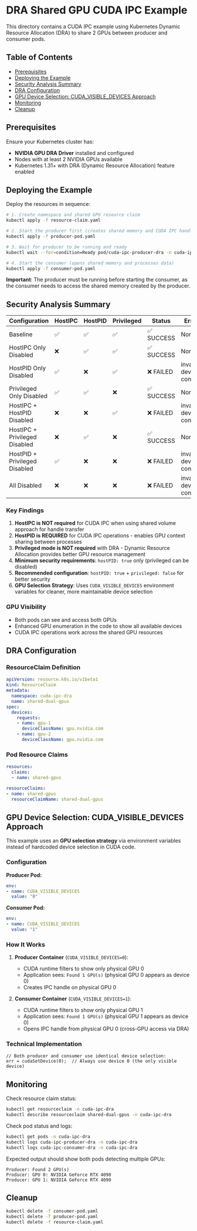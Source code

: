 # DRA Shared GPU CUDA IPC Example

This directory contains a CUDA IPC example using Kubernetes Dynamic Resource Allocation (DRA) to share 2 GPUs between producer and consumer pods.

## Table of Contents

- [Prerequisites](#prerequisites)
- [Deploying the Example](#deploying-the-example)
- [Security Analysis Summary](#security-analysis-summary)
- [DRA Configuration](#dra-configuration)
- [GPU Device Selection: CUDA_VISIBLE_DEVICES Approach](#gpu-device-selection-cuda_visible_devices-approach)
- [Monitoring](#monitoring)
- [Cleanup](#cleanup)

## Prerequisites

Ensure your Kubernetes cluster has:
- **NVIDIA GPU DRA Driver** installed and configured
- Nodes with at least 2 NVIDIA GPUs available
- Kubernetes 1.31+ with DRA (Dynamic Resource Allocation) feature enabled


## Deploying the Example

Deploy the resources in sequence:

```bash
# 1. Create namespace and shared GPU resource claim
kubectl apply -f resource-claim.yaml

# 2. Start the producer first (creates shared memory and CUDA IPC handle)
kubectl apply -f producer-pod.yaml

# 3. Wait for producer to be running and ready
kubectl wait --for=condition=Ready pod/cuda-ipc-producer-dra -n cuda-ipc-dra --timeout=60s

# 4. Start the consumer (opens shared memory and processes data)
kubectl apply -f consumer-pod.yaml
```

**Important**: The producer must be running before starting the consumer, as the consumer needs to access the shared memory created by the producer.

## Security Analysis Summary

| Configuration | HostIPC | HostPID | Privileged | Status | Error |
|---------------|---------|---------|------------|--------|-------|
| Baseline      | ✅      | ✅      | ✅         | ✅ SUCCESS | None |
| HostIPC Only Disabled | ❌ | ✅ | ✅ | ✅ SUCCESS | None |
| HostPID Only Disabled | ✅ | ❌ | ✅ | ❌ FAILED | invalid device context |
| Privileged Only Disabled | ✅ | ✅ | ❌ | ✅ SUCCESS | None |
| HostIPC + HostPID Disabled | ❌ | ❌ | ✅ | ❌ FAILED | invalid device context |
| HostIPC + Privileged Disabled | ❌ | ✅ | ❌ | ✅ SUCCESS | None |
| HostPID + Privileged Disabled | ✅ | ❌ | ❌ | ❌ FAILED | invalid device context |
| All Disabled | ❌ | ❌ | ❌ | ❌ FAILED | invalid device context |

### Key Findings

1. **HostIPC is NOT required** for CUDA IPC when using shared volume approach for handle transfer
2. **HostPID is REQUIRED** for CUDA IPC operations - enables GPU context sharing between processes
3. **Privileged mode is NOT required** with DRA - Dynamic Resource Allocation provides better GPU resource management
4. **Minimum security requirements**: `hostPID: true` only (privileged can be disabled)
5. **Recommended configuration**: `hostPID: true` + `privileged: false` for better security
6. **GPU Selection Strategy**: Uses `CUDA_VISIBLE_DEVICES` environment variables for cleaner, more maintainable device selection


### GPU Visibility
- Both pods can see and access both GPUs
- Enhanced GPU enumeration in the code to show all available devices
- CUDA IPC operations work across the shared GPU resources

## DRA Configuration

### ResourceClaim Definition
```yaml
apiVersion: resource.k8s.io/v1beta1
kind: ResourceClaim
metadata:
  namespace: cuda-ipc-dra
  name: shared-dual-gpus
spec:
  devices:
    requests:
    - name: gpu-1
      deviceClassName: gpu.nvidia.com
    - name: gpu-2
      deviceClassName: gpu.nvidia.com
```

### Pod Resource Claims
```yaml
resources:
  claims:
  - name: shared-gpus

resourceClaims:
- name: shared-gpus
  resourceClaimName: shared-dual-gpus
```

## GPU Device Selection: CUDA_VISIBLE_DEVICES Approach

This example uses an  **GPU selection strategy** via environment variables instead of hardcoded device selection in CUDA code.

### Configuration

**Producer Pod:**
```yaml
env:
- name: CUDA_VISIBLE_DEVICES
  value: "0"
```

**Consumer Pod:**
```yaml
env:
- name: CUDA_VISIBLE_DEVICES
  value: "1"
```

### How It Works

1. **Producer Container** (`CUDA_VISIBLE_DEVICES=0`):
   - CUDA runtime filters to show only physical GPU 0
   - Application sees: `Found 1 GPU(s)` (physical GPU 0 appears as device 0)
   - Creates IPC handle on physical GPU 0

2. **Consumer Container** (`CUDA_VISIBLE_DEVICES=1`):
   - CUDA runtime filters to show only physical GPU 1
   - Application sees: `Found 1 GPU(s)` (physical GPU 1 appears as device 0)
   - Opens IPC handle from physical GPU 0 (cross-GPU access via DRA)

### Technical Implementation

```cuda
// Both producer and consumer use identical device selection:
err = cudaSetDevice(0);  // Always use device 0 (the only visible device)
```

## Monitoring

Check resource claim status:
```bash
kubectl get resourceclaim -n cuda-ipc-dra
kubectl describe resourceclaim shared-dual-gpus -n cuda-ipc-dra
```

Check pod status and logs:
```bash
kubectl get pods -n cuda-ipc-dra
kubectl logs cuda-ipc-producer-dra -n cuda-ipc-dra
kubectl logs cuda-ipc-consumer-dra -n cuda-ipc-dra
```

Expected output should show both pods detecting multiple GPUs:
```
Producer: Found 2 GPU(s)
Producer: GPU 0: NVIDIA GeForce RTX 4090
Producer: GPU 1: NVIDIA GeForce RTX 4090
```

## Cleanup

```bash
kubectl delete -f consumer-pod.yaml
kubectl delete -f producer-pod.yaml
kubectl delete -f resource-claim.yaml
```
